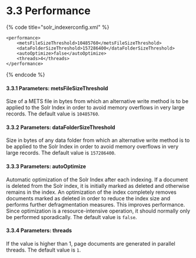 # 3.3 Performance



{% code title="solr\_indexerconfig.xml" %}
```markup
<performance>
    <metsFileSizeThreshold>10485760</metsFileSizeThreshold>
    <dataFolderSizeThreshold>157286400</dataFolderSizeThreshold>
    <autoOptimize>false</autoOptimize>
    <threads>4</threads>
</performance>
```
{% endcode %}

#### 3.3.1 Parameters: metsFileSizeThreshold 

Size of a METS file in bytes from which an alternative write method is to be applied to the Solr Index in order to avoid memory overflows in very large records. The default value is `10485760`. 

#### 3.3.2 Parameters: dataFolderSizeThreshold 

Size in bytes of any data folder from which an alternative write method is to be applied to the Solr Index in order to avoid memory overflows in very large records. The default value is `157286400`. 

#### 3.3.3 Parameters: autoOptimize 

Automatic optimization of the Solr Index after each indexing. If a document is deleted from the Solr index, it is initially marked as deleted and otherwise remains in the index. An optimization of the index completely removes documents marked as deleted in order to reduce the index size and performs further defragmentation measures. This improves performance. Since optimization is a resource-intensive operation, it should normally only be performed sporadically. The default value is `false`. 

#### 3.3.4 Parameters: threads 

If the value is higher than 1, page documents are generated in parallel threads. The default value is `1`.

